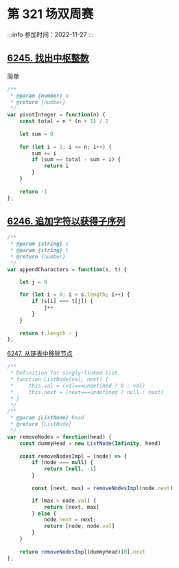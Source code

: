 # 第 321 场双周赛
 
:::info
参加时间：2022-11-27
:::

## [6245. 找出中枢整数](https://leetcode.cn/problems/find-the-pivot-integer/)



简单


```js
/**
 * @param {number} n
 * @return {number}
 */
var pivotInteger = function(n) {
    const total = n * (n + 1) / 2
    
    let sum = 0
    
    for (let i = 1; i <= n; i++) {
        sum += i
        if (sum == total - sum + i) {
            return i
        }
    }
    
    return -1
};
```


## [6246. 追加字符以获得子序列](https://leetcode.cn/problems/append-characters-to-string-to-make-subsequence/)

```js
/**
 * @param {string} s
 * @param {string} t
 * @return {number}
 */
var appendCharacters = function(s, t) {

    let j = 0
    
    for (let i = 0; i < s.length; i++) {
        if (s[i] === t[j]) {
            j++
        } 
    }
    
    return t.length - j
};
```

[6247. 从链表中移除节点](https://leetcode.cn/problems/remove-nodes-from-linked-list/)

```js
/**
 * Definition for singly-linked list.
 * function ListNode(val, next) {
 *     this.val = (val===undefined ? 0 : val)
 *     this.next = (next===undefined ? null : next)
 * }
 */
/**
 * @param {ListNode} head
 * @return {ListNode}
 */
var removeNodes = function(head) {
    const dummyHead = new ListNode(Infinity, head)
    
    const removeNodesImpl = (node) => {
        if (node === null) {
            return [null, -1]
        }
        
        const [next, max] = removeNodesImpl(node.next)

        if (max > node.val) {
            return [next, max]
        } else {
            node.next = next;
            return [node, node.val]
        }
    }
    
    return removeNodesImpl(dummyHead)[0].next
};
```